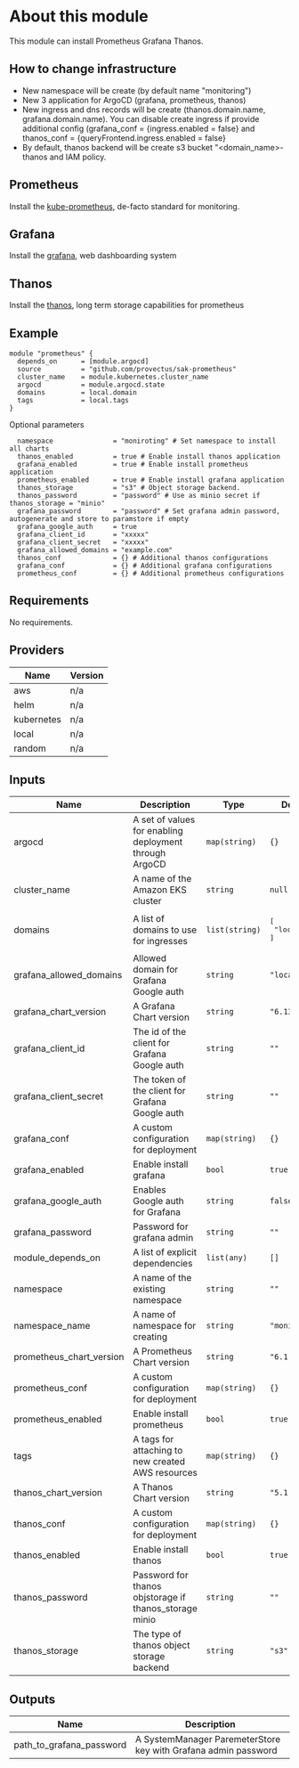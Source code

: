 # About this module

This module can install Prometheus Grafana Thanos.

## How to change infrastructure

 * New namespace will be create (by default name "monitoring")
 * New 3 application for ArgoCD (grafana, prometheus, thanos) 
 * New ingress and dns records will be create (thanos.domain.name, grafana.domain.name). You can disable create ingress if provide additional config (grafana_conf = {ingress.enabled = false} and thanos_conf = {queryFrontend.ingress.enabled = false}
 * By default, thanos backend will be create s3 bucket "<domain_name>-thanos and IAM policy. 
## Prometheus
Install the [kube-prometheus](https://github.com/bitnami/charts/tree/master/bitnami/kube-prometheus), de-facto standard for monitoring.
## Grafana
Install the [grafana](https://github.com/grafana/helm-charts/tree/main/charts/grafana), web dashboarding system
## Thanos
Install the [thanos](https://github.com/bitnami/charts/tree/master/bitnami/thanos), long term storage capabilities for prometheus
## Example
``` hcl
module "prometheus" {
  depends_on      = [module.argocd]
  source          = "github.com/provectus/sak-prometheus"
  cluster_name    = module.kubernetes.cluster_name
  argocd          = module.argocd.state
  domains         = local.domain
  tags            = local.tags
}
```

Optional parameters
```
  namespace               = "moniroting" # Set namespace to install all charts
  thanos_enabled          = true # Enable install thanos application
  grafana_enabled         = true # Enable install prometheus application
  prometheus_enabled      = true # Enable install grafana application
  thanos_storage          = "s3" # Object storage backend. 
  thanos_password         = "password" # Use as minio secret if thanos_storage = "minio"
  grafana_password        = "password" # Set grafana admin password, autogenerate and store to paramstore if empty
  grafana_google_auth     = true
  grafana_client_id       = "xxxxx"
  grafana_client_secret   = "xxxxx"
  grafana_allowed_domains = "example.com"
  thanos_conf             = {} # Additional thanos configurations
  grafana_conf            = {} # Additional grafana configurations
  prometheus_conf         = {} # Additional prometheus configurations
```

## Requirements

No requirements.

## Providers

| Name | Version |
|------|---------|
| aws | n/a |
| helm | n/a |
| kubernetes | n/a |
| local | n/a |
| random | n/a |

## Inputs

| Name | Description | Type | Default | Required |
|------|-------------|------|---------|:--------:|
| argocd | A set of values for enabling deployment through ArgoCD | `map(string)` | `{}` | no |
| cluster\_name | A name of the Amazon EKS cluster | `string` | `null` | no |
| domains | A list of domains to use for ingresses | `list(string)` | <pre>[<br>  "local"<br>]</pre> | no |
| grafana\_allowed\_domains | Allowed domain for Grafana Google auth | `string` | `"local"` | no |
| grafana\_chart\_version | A Grafana Chart version | `string` | `"6.13.9"` | no |
| grafana\_client\_id | The id of the client for Grafana Google auth | `string` | `""` | no |
| grafana\_client\_secret | The token of the client for Grafana Google auth | `string` | `""` | no |
| grafana\_conf | A custom configuration for deployment | `map(string)` | `{}` | no |
| grafana\_enabled | Enable install grafana | `bool` | `true` | no |
| grafana\_google\_auth | Enables Google auth for Grafana | `string` | `false` | no |
| grafana\_password | Password for grafana admin | `string` | `""` | no |
| module\_depends\_on | A list of explicit dependencies | `list(any)` | `[]` | no |
| namespace | A name of the existing namespace | `string` | `""` | no |
| namespace\_name | A name of namespace for creating | `string` | `"monitoring"` | no |
| prometheus\_chart\_version | A Prometheus Chart version | `string` | `"6.1.1"` | no |
| prometheus\_conf | A custom configuration for deployment | `map(string)` | `{}` | no |
| prometheus\_enabled | Enable install prometheus | `bool` | `true` | no |
| tags | A tags for attaching to new created AWS resources | `map(string)` | `{}` | no |
| thanos\_chart\_version | A Thanos Chart version | `string` | `"5.1.0"` | no |
| thanos\_conf | A custom configuration for deployment | `map(string)` | `{}` | no |
| thanos\_enabled | Enable install thanos | `bool` | `true` | no |
| thanos\_password | Password for thanos objstorage if thanos\_storage minio | `string` | `""` | no |
| thanos\_storage | The type of thanos object storage backend | `string` | `"s3"` | no |

## Outputs

| Name | Description |
|------|-------------|
| path\_to\_grafana\_password | A SystemManager ParemeterStore key with Grafana admin password |

